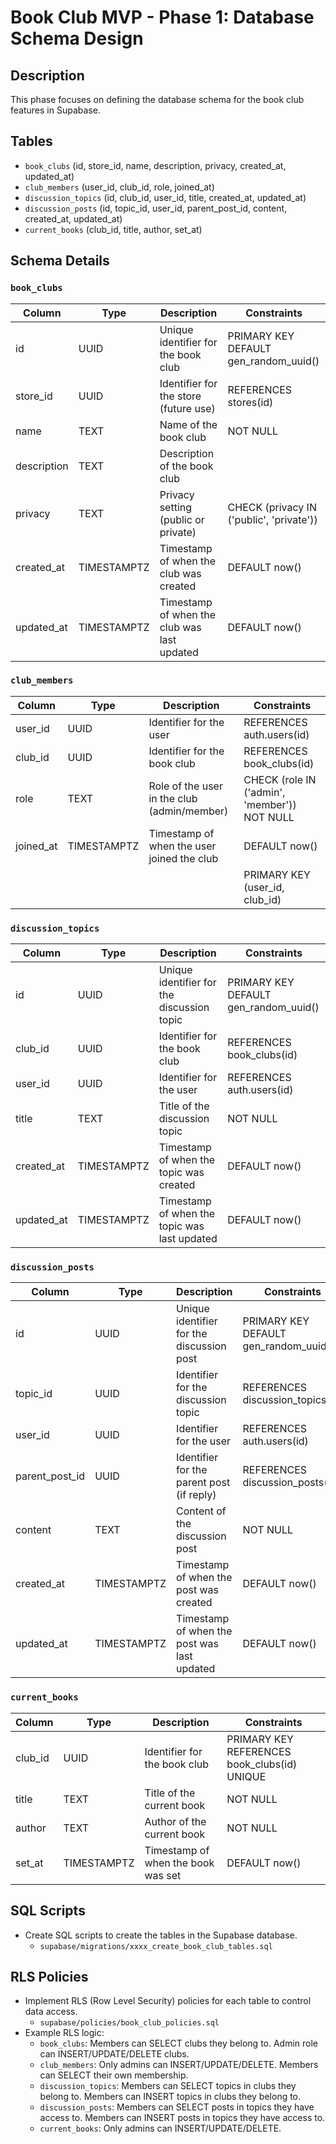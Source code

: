 # Book Club MVP - Phase 1: Database Schema Design

## Description

This phase focuses on defining the database schema for the book club features in Supabase.

## Tables

-   `book_clubs` (id, store_id, name, description, privacy, created_at, updated_at)
-   `club_members` (user_id, club_id, role, joined_at)
-   `discussion_topics` (id, club_id, user_id, title, created_at, updated_at)
-   `discussion_posts` (id, topic_id, user_id, parent_post_id, content, created_at, updated_at)
-   `current_books` (club_id, title, author, set_at)

## Schema Details

### `book_clubs`

| Column      | Type          | Description                               | Constraints                                  |
| ----------- | ------------- | ----------------------------------------- | -------------------------------------------- |
| id          | UUID          | Unique identifier for the book club       | PRIMARY KEY DEFAULT gen_random_uuid()        |
| store_id    | UUID          | Identifier for the store (future use)     | REFERENCES stores(id)                        |
| name        | TEXT          | Name of the book club                     | NOT NULL                                     |
| description | TEXT          | Description of the book club              |                                              |
| privacy     | TEXT          | Privacy setting (public or private)       | CHECK (privacy IN ('public', 'private'))     |
| created_at  | TIMESTAMPTZ   | Timestamp of when the club was created    | DEFAULT now()                                |
| updated_at  | TIMESTAMPTZ   | Timestamp of when the club was last updated | DEFAULT now()                                |

### `club_members`

| Column   | Type      | Description                           | Constraints                                                                 |
| -------- | --------- | ------------------------------------- | --------------------------------------------------------------------------- |
| user_id  | UUID      | Identifier for the user               | REFERENCES auth.users(id)                                                  |
| club_id  | UUID      | Identifier for the book club          | REFERENCES book_clubs(id)                                                  |
| role     | TEXT      | Role of the user in the club (admin/member) | CHECK (role IN ('admin', 'member')) NOT NULL                               |
| joined_at | TIMESTAMPTZ | Timestamp of when the user joined the club | DEFAULT now()                                                               |
|          |           |                                       | PRIMARY KEY (user_id, club_id)                                              |

### `discussion_topics`

| Column      | Type          | Description                               | Constraints                                  |
| ----------- | ------------- | ----------------------------------------- | -------------------------------------------- |
| id          | UUID          | Unique identifier for the discussion topic | PRIMARY KEY DEFAULT gen_random_uuid()        |
| club_id     | UUID          | Identifier for the book club              | REFERENCES book_clubs(id)                        |
| user_id     | UUID          | Identifier for the user               | REFERENCES auth.users(id)                        |
| title       | TEXT          | Title of the discussion topic             | NOT NULL                                     |
| created_at  | TIMESTAMPTZ   | Timestamp of when the topic was created    | DEFAULT now()                                |
| updated_at  | TIMESTAMPTZ   | Timestamp of when the topic was last updated | DEFAULT now()                                |

### `discussion_posts`

| Column        | Type          | Description                               | Constraints                                  |
| ------------- | ------------- | ----------------------------------------- | -------------------------------------------- |
| id            | UUID          | Unique identifier for the discussion post  | PRIMARY KEY DEFAULT gen_random_uuid()        |
| topic_id      | UUID          | Identifier for the discussion topic       | REFERENCES discussion_topics(id)             |
| user_id       | UUID          | Identifier for the user               | REFERENCES auth.users(id)                        |
| parent_post_id | UUID          | Identifier for the parent post (if reply) | REFERENCES discussion_posts(id)              |
| content       | TEXT          | Content of the discussion post            | NOT NULL                                     |
| created_at    | TIMESTAMPTZ   | Timestamp of when the post was created     | DEFAULT now()                                |
| updated_at    | TIMESTAMPTZ   | Timestamp of when the post was last updated  | DEFAULT now()                                |

### `current_books`

| Column   | Type   | Description                  | Constraints                                  |
| -------- | ------ | ---------------------------- | -------------------------------------------- |
| club_id  | UUID   | Identifier for the book club | PRIMARY KEY REFERENCES book_clubs(id) UNIQUE |
| title    | TEXT   | Title of the current book    | NOT NULL                                     |
| author   | TEXT   | Author of the current book   | NOT NULL                                     |
| set_at   | TIMESTAMPTZ | Timestamp of when the book was set | DEFAULT now()                                |

## SQL Scripts

-   Create SQL scripts to create the tables in the Supabase database.
    -   `supabase/migrations/xxxx_create_book_club_tables.sql`

## RLS Policies

-   Implement RLS (Row Level Security) policies for each table to control data access.
    -   `supabase/policies/book_club_policies.sql`
-   Example RLS logic:
    -   `book_clubs`: Members can SELECT clubs they belong to. Admin role can INSERT/UPDATE/DELETE clubs.
    -   `club_members`: Only admins can INSERT/UPDATE/DELETE. Members can SELECT their own membership.
    -   `discussion_topics`: Members can SELECT topics in clubs they belong to. Members can INSERT topics in clubs they belong to.
    -   `discussion_posts`: Members can SELECT posts in topics they have access to. Members can INSERT posts in topics they have access to.
    -   `current_books`: Only admins can INSERT/UPDATE/DELETE.
